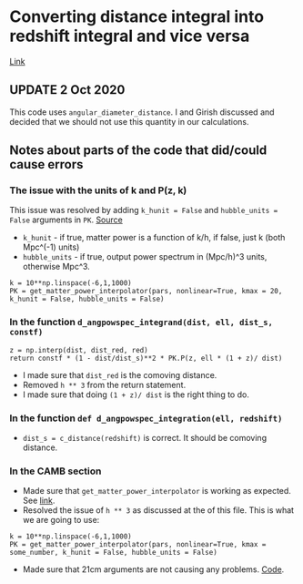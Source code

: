 # Converting distance integral into redshift integral and vice versa 
[Link](https://github.com/msaharan/C2SNR/blob/master/Pow_spec_test_code/All_tests/Angpowspec_integration_over_distancs_vs_redshift/References/Integral_conversion/intergral_conversion.pdf)

## UPDATE 2 Oct 2020
This code uses `angular_diameter_distance`. I and Girish discussed and decided that we should not use this quantity in our calculations.


## Notes about parts of the code that did/could cause errors
### The issue with the units of k and P(z, k)
This issue was resolved by adding `k_hunit = False` and `hubble_units = False`
arguments in `PK`. [Source](https://camb.readthedocs.io/en/latest/camb.html?highlight=get_matter_power_interpolator#camb.get_matter_power_interpolator)

* `k_hunit` - if true, matter power is a function of k/h, if false, just k (both Mpc^(-1) units)
* `hubble_units` - if true, output power spectrum in (Mpc/h)^3 units, otherwise Mpc^3.


```
k = 10**np.linspace(-6,1,1000)
PK = get_matter_power_interpolator(pars, nonlinear=True, kmax = 20, k_hunit = False, hubble_units = False)

```
### In the function `d_angpowspec_integrand(dist, ell, dist_s, constf)`

```
z = np.interp(dist, dist_red, red)
return constf * (1 - dist/dist_s)**2 * PK.P(z, ell * (1 + z)/ dist)
```

* I made sure that `dist_red` is the comoving distance. 
* Removed `h ** 3` from the return statement. 
* I made sure that doing `(1 + z)/ dist` is the right thing to do. 
 
### In the function `def d_angpowspec_integration(ell, redshift)`
* `dist_s = c_distance(redshift)` is correct. It should be comoving distance.

### In the CAMB section

* Made sure that `get_matter_power_interpolator` is working as expected. See
  [link](https://github.com/msaharan/C2SNR/tree/master/Pow_spec_test_code/All_tests/Find_the_pow_spec_at_k_z_using_interpol).
* Resolved the issue of `h ** 3` as discussed at the of this file. This is what
  we are going to use:
```
k = 10**np.linspace(-6,1,1000)
PK = get_matter_power_interpolator(pars, nonlinear=True, kmax = some_number, k_hunit = False, hubble_units = False)
```
* Made sure that 21cm arguments are not causing any problems. [Code](https://github.com/msaharan/C2SNR/tree/master/Pow_spec_test_code/All_tests/Camb_21cm_true_vs_false).

